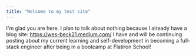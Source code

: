 ```yaml
---
title: "Welcome to my test site"
---
```


I'm glad you are here. I plan to talk about nothing because I already have a blog site: https://wes-beck21.medium.com/
I have and will be continuing posting about my current learning and self-development in becoming a full-stack engineer after being in a bootcamp at Flatiron School!
